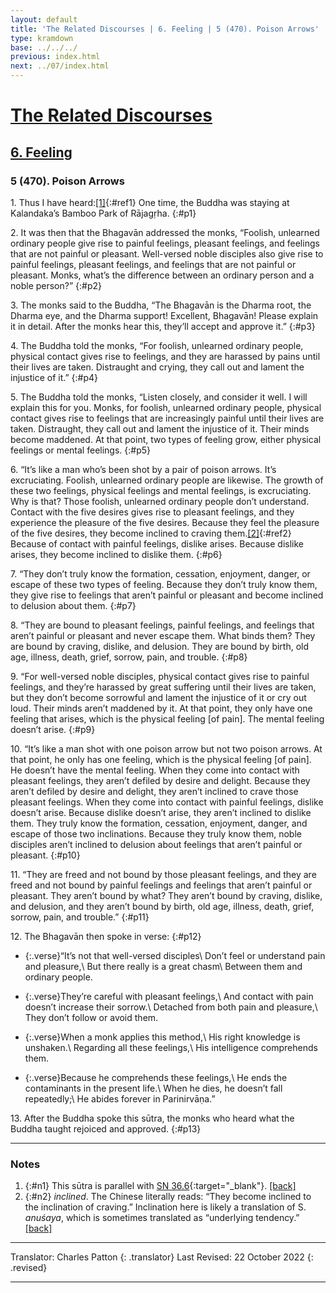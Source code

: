 ```yaml
---
layout: default
title: 'The Related Discourses | 6. Feeling | 5 (470). Poison Arrows'
type: kramdown
base: ../../../
previous: index.html
next: ../07/index.html
---
```


# [The Related Discourses](../index.html)
## [6. Feeling](index.html)
### 5 (470). Poison Arrows

1\. Thus I have heard:[\[1\]](#n1){:#ref1} One time, the Buddha was staying at Kalandaka’s Bamboo Park of Rājagṛha.
{:#p1}

2\. It was then that the Bhagavān addressed the monks, “Foolish, unlearned ordinary people give rise to painful feelings, pleasant feelings, and feelings that are not painful or pleasant. Well-versed noble disciples also give rise to painful feelings, pleasant feelings, and feelings that are not painful or pleasant. Monks, what’s the difference between an ordinary person and a noble person?”
{:#p2}

3\. The monks said to the Buddha, “The Bhagavān is the Dharma root, the Dharma eye, and the Dharma support! Excellent, Bhagavān! Please explain it in detail. After the monks hear this, they’ll accept and approve it.”
{:#p3}

4\. The Buddha told the monks, “For foolish, unlearned ordinary people, physical contact gives rise to feelings, and they are harassed by pains until their lives are taken. Distraught and crying, they call out and lament the injustice of it.”
{:#p4}

5\. The Buddha told the monks, “Listen closely, and consider it well. I will explain this for you. Monks, for foolish, unlearned ordinary people, physical contact gives rise to feelings that are increasingly painful until their lives are taken. Distraught, they call out and lament the injustice of it. Their minds become maddened. At that point, two types of feeling grow, either physical feelings or mental feelings.
{:#p5}

6\. “It’s like a man who’s been shot by a pair of poison arrows. It’s excruciating. Foolish, unlearned ordinary people are likewise. The growth of these two feelings, physical feelings and mental feelings, is excruciating. Why is that? Those foolish, unlearned ordinary people don’t understand. Contact with the five desires gives rise to pleasant feelings, and they experience the pleasure of the five desires. Because they feel the pleasure of the five desires, they become inclined to craving them.[\[2\]](#n2){:#ref2} Because of contact with painful feelings, dislike arises. Because dislike arises, they become inclined to dislike them.
{:#p6}

7\. “They don’t truly know the formation, cessation, enjoyment, danger, or escape of these two types of feeling. Because they don’t truly know them, they give rise to feelings that aren’t painful or pleasant and become inclined to delusion about them.
{:#p7}

8\. “They are bound to pleasant feelings, painful feelings, and feelings that aren’t painful or pleasant and never escape them. What binds them? They are bound by craving, dislike, and delusion. They are bound by birth, old age, illness, death, grief, sorrow, pain, and trouble.
{:#p8}

9\. “For well-versed noble disciples, physical contact gives rise to painful feelings, and they’re harassed by great suffering until their lives are taken, but they don’t become sorrowful and lament the injustice of it or cry  out loud. Their minds aren’t maddened by it. At that point, they only have one feeling that arises, which is the physical feeling [of pain]. The mental feeling doesn’t arise.
{:#p9}

10\. “It’s like a man shot with one poison arrow but not two poison arrows. At that point, he only has one feeling, which is the physical feeling [of pain]. He doesn’t have the mental feeling. When they come into contact with pleasant feelings, they aren’t defiled by desire and delight. Because they aren’t defiled by desire and delight, they aren’t inclined to crave those pleasant feelings. When they come into contact with painful feelings, dislike doesn’t arise. Because dislike doesn’t arise, they aren’t inclined to dislike them. They truly know the formation, cessation, enjoyment, danger, and escape of those two inclinations. Because they truly know them, noble disciples aren’t inclined to delusion about feelings that aren’t painful or pleasant.
{:#p10}

11\. “They are freed and not bound by those pleasant feelings, and they are freed and not bound by painful feelings and feelings that aren’t painful or pleasant. They aren’t bound by what? They aren’t bound by craving, dislike, and delusion, and they aren’t bound by birth, old age, illness, death, grief, sorrow, pain, and trouble.”
{:#p11}

12\. The Bhagavān then spoke in verse:
{:#p12}

* {:.verse}“It’s not that well-versed disciples\\
Don’t feel or understand pain and pleasure,\\
But there really is a great chasm\\
Between them and ordinary people.

* {:.verse}They’re careful with pleasant feelings,\\
And contact with pain doesn’t increase their sorrow.\\
Detached from both pain and pleasure,\\
They don’t follow or avoid them.

* {:.verse}When a monk applies this method,\\
His right knowledge is unshaken.\\
Regarding all these feelings,\\
His intelligence comprehends them.

* {:.verse}Because he comprehends these feelings,\\
He ends the contaminants in the present life.\\
When he dies, he doesn’t fall repeatedly;\\
He abides forever in Parinirvāṇa.”

13\. After the Buddha spoke this sūtra, the monks who heard what the Buddha taught rejoiced and approved.
{:#p13}

---

### Notes

1. {:#n1} This sūtra is parallel with [SN 36.6](https://suttacentral.net/sn36.6){:target="_blank"}. [\[back\]](#ref1)
2. {:#n2} <em>inclined</em>. The Chinese literally reads: “They become inclined to the inclination of craving.” Inclination here is likely a translation of S. <em>anuśaya</em>, which is sometimes translated as “underlying tendency.” [\[back\]](#ref2)

---

Translator: Charles Patton
{: .translator}
Last Revised: 22 October 2022
{: .revised}

---